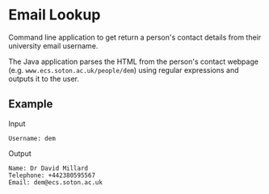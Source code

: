 # Email Lookup
Command line application to get return a person's contact details from their university email username.

The Java application parses the HTML from the person's contact webpage (e.g. `www.ecs.soton.ac.uk/people/dem`) using regular expressions and outputs it to the user.

## Example

Input
```
Username: dem
```

Output
```
Name: Dr David Millard
Telephone: +442380595567
Email: dem@ecs.soton.ac.uk
```
